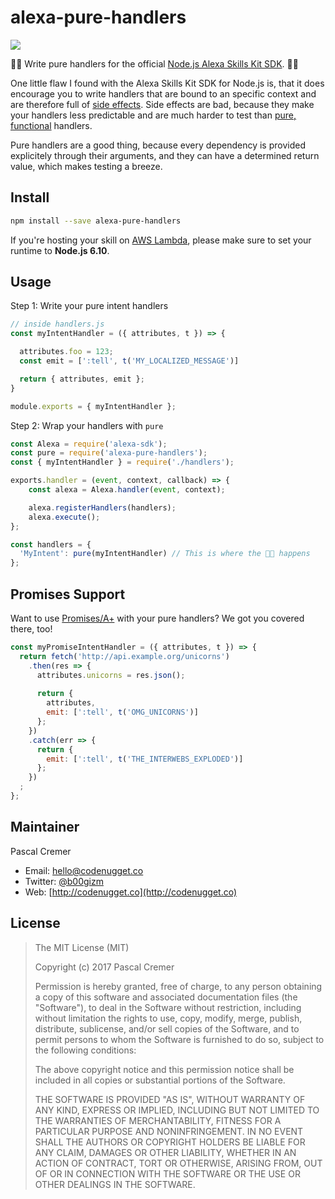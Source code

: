 # alexa-pure-handlers

[![](https://api.travis-ci.org/b00giZm/alexa-pure-handlers.svg?branch=master)](https://travis-ci.org/b00giZm/alexa-pure-handlers)

🌟🦄 Write pure handlers for the official [Node.js Alexa Skills Kit SDK](https://github.com/alexa/alexa-skills-kit-sdk-for-nodejs). 🦄🌟

One little flaw I found with the Alexa Skills Kit SDK for Node.js is, that it does encourage you to write handlers that are bound to an specific context and are therefore full of [side effects](https://en.wikipedia.org/wiki/Side_effect_(computer_science)). Side effects are bad, because they make your handlers less predictable and are much harder to test than [pure, functional](https://en.wikipedia.org/wiki/Pure_function) handlers.

Pure handlers are a good thing, because every dependency is provided explicitely through their arguments, and they can have a determined return value, which makes testing a breeze.

## Install

```bash
npm install --save alexa-pure-handlers
```

If you're hosting your skill on [AWS Lambda](https://aws.amazon.com/en/lambda/details/), please make sure to set your runtime to **Node.js 6.10**.

## Usage

Step 1: Write your pure intent handlers

```javascript
// inside handlers.js
const myIntentHandler = ({ attributes, t }) => {

  attributes.foo = 123;
  const emit = [':tell', t('MY_LOCALIZED_MESSAGE')]

  return { attributes, emit };
}

module.exports = { myIntentHandler };
```

Step 2: Wrap your handlers with `pure`

```javascript
const Alexa = require('alexa-sdk');
const pure = require('alexa-pure-handlers');
const { myIntentHandler } = require('./handlers');

exports.handler = (event, context, callback) => {
    const alexa = Alexa.handler(event, context);

    alexa.registerHandlers(handlers);
    alexa.execute();
};

const handlers = {
  'MyIntent': pure(myIntentHandler) // This is where the 🌟🦄 happens
};
```

## Promises Support

Want to use [Promises/A+](https://promisesaplus.com/) with your pure handlers? We got you covered there, too!

```javascript
const myPromiseIntentHandler = ({ attributes, t }) => {
  return fetch('http://api.example.org/unicorns')
    .then(res => {
      attributes.unicorns = res.json();
      
      return {
        attributes,
        emit: [':tell', t('OMG_UNICORNS')]
      };
    })
    .catch(err => {
      return {
        emit: [':tell', t('THE_INTERWEBS_EXPLODED')]
      };
    })
  ;
};
```


## Maintainer

Pascal Cremer

* Email: <hello@codenugget.co>
* Twitter: [@b00gizm](https://twitter.com/b00gizm)
* Web: [http://codenugget.co](http://codenugget.co)

## License

> The MIT License (MIT)
>
> Copyright (c) 2017 Pascal Cremer
>
>Permission is hereby granted, free of charge, to any person obtaining a copy
>of this software and associated documentation files (the "Software"), to deal
>in the Software without restriction, including without limitation the rights
>to use, copy, modify, merge, publish, distribute, sublicense, and/or sell
>copies of the Software, and to permit persons to whom the Software is
>furnished to do so, subject to the following conditions:
>
>The above copyright notice and this permission notice shall be included in all
>copies or substantial portions of the Software.
>
>THE SOFTWARE IS PROVIDED "AS IS", WITHOUT WARRANTY OF ANY KIND, EXPRESS OR
>IMPLIED, INCLUDING BUT NOT LIMITED TO THE WARRANTIES OF MERCHANTABILITY,
>FITNESS FOR A PARTICULAR PURPOSE AND NONINFRINGEMENT. IN NO EVENT SHALL THE
>AUTHORS OR COPYRIGHT HOLDERS BE LIABLE FOR ANY CLAIM, DAMAGES OR OTHER
>LIABILITY, WHETHER IN AN ACTION OF CONTRACT, TORT OR OTHERWISE, ARISING FROM,
>OUT OF OR IN CONNECTION WITH THE SOFTWARE OR THE USE OR OTHER DEALINGS IN THE
>SOFTWARE.
